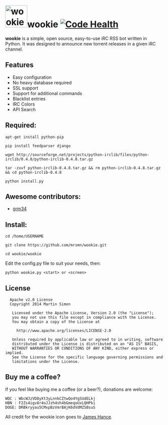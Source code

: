 <h1><img src="https://raw.github.com/c0ding/wookie/master/doc/wookie.png" height=70 alt="wookie" title="wookie">wookie  <a href="https://landscape.io/github/grm34/wookie/master">
  <img alt="Code Health" src="https://landscape.io/github/grm34/wookie/master/landscape.svg?style=flat"/>
</a></h1>

**wookie** is a simple, open source, easy-to-use iRC RSS bot written in Python.
It was designed to announce new torrent releases in a given iRC channel.

## Features

* Easy configuration
* No heavy database required
* SSL support
* Support for additional commands
* Blacklist entries
* IRC Colors
* API Search

## Required:

`apt-get install python-pip`

`pip install feedparser django`

`wget http://sourceforge.net/projects/python-irclib/files/python-irclib/0.4.8/python-irclib-0.4.8.tar.gz`

`tar -zxvf python-irclib-0.4.8.tar.gz && rm python-irclib-0.4.8.tar.gz && cd python-irclib-0.4.8`

`python install.py`

## Awesome contributors:

* [grm34](https://github.com/grm34)

## Install:

`cd /home/USERNAME`

`git clone https://github.com/mrsmn/wookie.git`

`cd wookie/wookie`

Edit the config.py file to suit your needs, then:

`python wookie.py <start> or <screen>`

## License

```
  Apache v2.0 License
  Copyright 2014 Martin Simon

   Licensed under the Apache License, Version 2.0 (the "License");
   you may not use this file except in compliance with the License.
   You may obtain a copy of the License at

     http://www.apache.org/licenses/LICENSE-2.0

   Unless required by applicable law or agreed to in writing, software
   distributed under the License is distributed on an "AS IS" BASIS,
   WITHOUT WARRANTIES OR CONDITIONS OF ANY KIND, either express or implied.
   See the License for the specific language governing permissions and
   limitations under the License.

```

## Buy me a coffee?

If you feel like buying me a coffee (or a beer?), donations are welcome:

```
WDC : WbcWJzVD8yXt3yLnnkCZtwQo4YgSUdELkj
HBN : F2Zs4igv8r4oJJzh4sh4bGmeqoUxLQHPki
DOGE: DRBkryyau5CMxpBzVmrBAjK6dVdMZSBsuS
```

All credit for the wookie icon goes to <a href="http://www.jameshance.com/">James Hance</a>.
